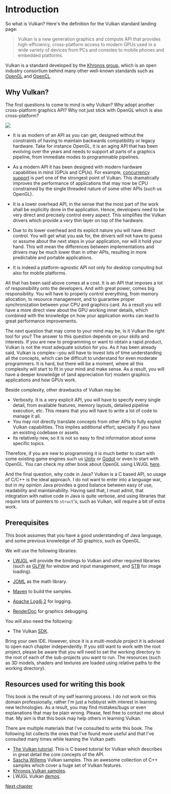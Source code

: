 # Introduction

So what is Vulkan? Here's the definition for the Vulkan standard landing page:

> Vulkan is a new generation graphics and compute API that provides high-efficiency, cross-platform access to modern GPUs used in a wide variety of devices from PCs and consoles to mobile phones and embedded platforms.

Vulkan is a standard developed by the [Khronos group](https://www.khronos.org/), which is an open industry consortium behind many other well-known standards such as [OpenGL](https://www.khronos.org/opengl/) and [OpenCL](https://www.khronos.org/opencl/).

## Why Vulkan?

The first questions to come to mind is why Vulkan? Why adopt another cross-platform graphics API? Why not just stick with OpenGL which is also cross-platform?

[![](https://imgs.xkcd.com/comics/standards.png)](https://xkcd.com/927/)

- It is as modern of an API as you can get, designed without the constraints of having to maintain backwards compatibility or legacy hardware. Take for instance OpenGL, it is an aging API that has been evolving over the years and needs to support all parts of a graphics pipeline, from immediate modes to programmable pipelines.

- As a modern API it has been designed with modern hardware capabilities in mind (GPUs and CPUs). For example, [concurrency support](https://en.wikipedia.org/wiki/Concurrency_(computer_science)) is part one of the strongest point of Vulkan. This dramatically improves the performance of applications that may now be CPU constrained by the single threaded nature of some other APIs (such us OpenGL).

- It is a lower overhead API, in the sense that the most part of the work shall be explicitly done in the application. Hence, developers need to be very direct and precisely control every aspect. This simplifies the Vulkan drivers which provide a very thin layer on top of the hardware.

- Due to its lower overhead and its explicit nature you will have direct control. You will get what you ask for, the drivers will not have to guess or assume about the next steps in your application, nor will it hold your hand. This will mean the differences between implementations and drivers may be much lower than in other APIs, resulting in more predictable and portable applications.

- It is indeed a platform-agnostic API not only for desktop computing but also for mobile platforms.

All that has been said above comes at a cost. It is an API that imposes a lot of responsibility onto the developers. And with great power, comes big responsibility. You will have to properly control everything, from memory allocation, to resource management, and to guarantee proper synchronization between your CPU and graphics card. As a result you will have a more direct view about the GPU working inner details, which combined with the knowledge on how your application works can lead to great performance improvements.

The next question that may come to your mind may be, Is it Vulkan the right tool for you? The answer to this question depends on your skills and interests. If you are new to programming or want to obtain a rapid product, Vulkan is not the most adequate solution for you. As it has been already said, Vulkan is complex--you will have to invest lots of time understanding all the concepts, which can be difficult to understand for even moderate programmers. It is hard, but there will be a moment, where all this complexity will start to fit in your mind and make sense. As a result, you will have a deeper knowledge of (and appreciation for) modern graphics applications and how GPUs work.

Beside complexity, other drawbacks of Vulkan may be:

- Verbosity. It is a very explicit API, you will have to specify every single detail, from available features, memory layouts, detailed pipeline execution, etc. This means that you will have to write a lot of code to manage it all.
- You may not directly translate concepts from other APIs to fully exploit Vulkan capabilities. This implies additional effort, specially if you have an existing codebase or assets.
- Its relatively new, so it is not so easy to find information about some specific topics.

Therefore, if you are new to programming it is much better to start with some existing game engines such us [Unity](https://unity.com) or [Godot](https://godotengine.org/) or even to start with OpenGL. You can check my other book about OpenGL using LWJGL [here](https://ahbejarano.gitbook.io/lwjglgamedev/).

And the final question, why code in Java? Vulkan is a C based API, so usage of C/C++ is the ideal approach. I do not want to enter into a language war, but in my opinion Java provides a good balance between easy of use, readability and maintainability. Having said that, I must admit, that integration with native code in Java is quite verbose, and using libraries that require lots of pointers to `struct`'s, such as Vulkan, will require a bit of extra work.

## Prerequisites

This book assumes that you have a good understanding of Java language, and some previous knowledge of 3D graphics, such as OpenGL. 

We will use the following libraries:

- [LWJGL](https://www.lwjgl.org/) will provide the bindings to Vulkan and other required libraries (such as [GLFW](https://www.glfw.org/) for window and input management, and [STB](https://github.com/nothings/stb) for image loading).

- [JOML](https://github.com/JOML-CI/JOML) as the math library.

- [Maven](http://maven.apache.org/) to build the samples.

- [Apache Log4j 2](https://logging.apache.org/log4j/2.x/) for logging.

- [RenderDoc](https://renderdoc.org/) for graphics debugging.

You will also need the following:

- The Vulkan [SDK](https://vulkan.lunarg.com/).

Bring your own IDE. However, since it is a multi-module project it is advised to open each chapter independently. If you still want to work with the root project, please be aware that you will need to set the working directory to the root of each of the sub-projects you want to run. The resources (such as 3D models, shaders and textures are loaded using relative paths to the working directory).

## Resources used for writing this book

This book is the result of my self learning process. I do not work on this domain professionally, rather I'm just a hobbyist with interest in learning new technologies. As a result, you may find mistakes/bugs or even explanations that may be plain wrong. Please, feel free to contact me about that. My aim is that this book may help others in learning Vulkan.

There are multiple materials that I've consulted to write this book. The following list collects the ones that I've found more useful and that I've consulted many times while leaning the Vulkan path:

- [The Vulkan tutorial](https://vulkan-tutorial.com/). This is C based tutorial for Vulkan which describes in great detail the core concepts of the API.
- [Sascha Willems](https://github.com/SaschaWillems/Vulkan) Vulkan samples. This an awesome collection of C++ samples which cover a huge set of Vulkan features.
- [Khronos Vulkan samples](https://github.com/KhronosGroup/Vulkan-Samples).
- LWJGL Vulkan [demos](https://github.com/LWJGL/lwjgl3-demos/tree/master/src/org/lwjgl/demo/vulkan).

[Next chapter](../chapter-01/chapter-01.md)
